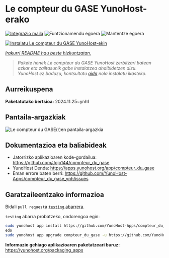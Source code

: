 <!--
Ohart ongi: README hau automatikoki sortu da <https://github.com/YunoHost/apps/tree/master/tools/readme_generator>ri esker
EZ editatu eskuz.
-->

# Le compteur du GASE YunoHost-erako

[![Integrazio maila](https://apps.yunohost.org/badge/integration/compteur_du_gase)](https://ci-apps.yunohost.org/ci/apps/compteur_du_gase/)
![Funtzionamendu egoera](https://apps.yunohost.org/badge/state/compteur_du_gase)
![Mantentze egoera](https://apps.yunohost.org/badge/maintained/compteur_du_gase)

[![Instalatu Le compteur du GASE YunoHost-ekin](https://install-app.yunohost.org/install-with-yunohost.svg)](https://install-app.yunohost.org/?app=compteur_du_gase)

*[Irakurri README hau beste hizkuntzatan.](./ALL_README.md)*

> *Pakete honek Le compteur du GASE YunoHost zerbitzari batean azkar eta zailtasunik gabe instalatzea ahalbidetzen dizu.*  
> *YunoHost ez baduzu, kontsultatu [gida](https://yunohost.org/install) nola instalatu ikasteko.*

## Aurreikuspena



**Paketatutako bertsioa:** 2024.11.25~ynh1

## Pantaila-argazkiak

![Le compteur du GASE(r)en pantaila-argazkia](./doc/screenshots/Screenshot_2021-12-26_Le-compteur-du-GASE.png)

## Dokumentazioa eta baliabideak

- Jatorrizko aplikazioaren kode-gordailua: <https://github.com/Jojo144/compteur_du_gase>
- YunoHost Denda: <https://apps.yunohost.org/app/compteur_du_gase>
- Eman errore baten berri: <https://github.com/YunoHost-Apps/compteur_du_gase_ynh/issues>

## Garatzaileentzako informazioa

Bidali `pull request`a [`testing` abarrera](https://github.com/YunoHost-Apps/compteur_du_gase_ynh/tree/testing).

`testing` abarra probatzeko, ondorengoa egin:

```bash
sudo yunohost app install https://github.com/YunoHost-Apps/compteur_du_gase_ynh/tree/testing --debug
edo
sudo yunohost app upgrade compteur_du_gase -u https://github.com/YunoHost-Apps/compteur_du_gase_ynh/tree/testing --debug
```

**Informazio gehiago aplikazioaren paketatzeari buruz:** <https://yunohost.org/packaging_apps>

